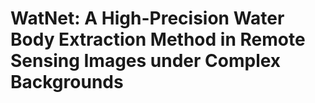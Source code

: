 # WatNet: A High-Precision Water Body Extraction Method in Remote Sensing Images under Complex Backgrounds
